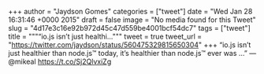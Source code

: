
+++
author = "Jaydson Gomes"
categories = ["tweet"]
date = "Wed Jan 28 16:31:46 +0000 2015"
draft = false
image = "No media found for this Tweet"
slug = "4d17e3c16e92b972d45c47d559be4001bcf54dc7"
tags = ["tweet"]
title = """“io.js isn’t just healthi..."""
tweet = true
tweet_url = "https://twitter.com/jaydson/status/560475329815650304"
+++
“io.js isn’t just healthier than node.js™ today, it’s healthier than node.js™ ever was …” —@mikeal https://t.co/Sj2QlvxiZg

